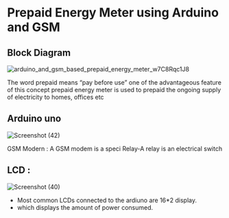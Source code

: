 # Prepaid Energy Meter using Arduino and GSM


## Block Diagram
![arduino_and_gsm_based_prepaid_energy_meter_w7C8Rqc1J8](https://user-images.githubusercontent.com/98826329/155730980-46400784-f4d2-431c-94a7-536595695d88.png)

The word prepaid means 
“pay before use” one of the advantageous feature of this concept prepaid energy meter is used to prepaid the 
ongoing supply of electricity to homes, offices etc

## Arduino uno
![Screenshot (42)](https://user-images.githubusercontent.com/98826329/155743782-a2c80015-f809-417d-80a3-76dfdb9bdebe.png)



GSM Modern : A GSM modem is a speci
Relay-A relay is an electrical switch

## LCD : 
![Screenshot (40)](https://user-images.githubusercontent.com/98826329/155742497-c5846a94-bd92-425e-bdbe-6ac2d299c423.png)
 * Most common LCDs connected to the ardiuno are 16*2 display. 
 * which displays the amount of power consumed.

## 
 
 


